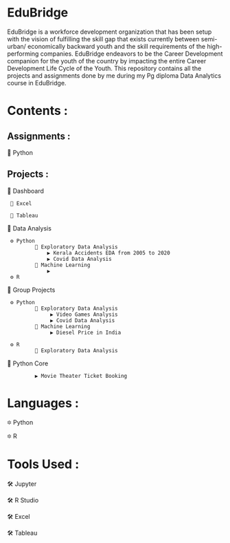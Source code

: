 # EduBridge
EduBridge is a workforce development organization that has been setup with the vision of fulfilling the skill gap that exists currently between semi-urban/ economically backward youth and the skill requirements of the high-performing companies. EduBridge endeavors to be the Career Development companion for the youth of the country by impacting the entire Career Development Life Cycle of the Youth.
This repository contains all the projects and assignments done by me during my Pg diploma Data Analytics course in EduBridge.

# Contents :

## Assignments :

  🔅 Python
  
## Projects :
  🔆 Dashboard
  
     📁 Excel
               
     📁 Tableau
  
  🔆 Data Analysis
  
     ⚙ Python          
             📁 Exploratory Data Analysis
                 ▶ Kerala Accidents EDA from 2005 to 2020
                 ▶ Covid Data Analysis
             📁 Machine Learning
                 ▶                                                                                    
     ⚙ R
  
  🔆 Group Projects
  
     ⚙ Python          
             📁 Exploratory Data Analysis
                  ▶ Video Games Analysis
                  ▶ Covid Data Analysis
             📁 Machine Learning
                  ▶ Diesel Price in India
               
     ⚙ R            
             📁 Exploratory Data Analysis
  
  🔆 Python Core
               
             ▶ Movie Theater Ticket Booking
                
  
  
# Languages :

  🔯 Python
  
  🔯 R
  
# Tools Used :

  🛠 Jupyter
  
  🛠 R Studio
  
  🛠 Excel
  
  🛠 Tableau 
            
